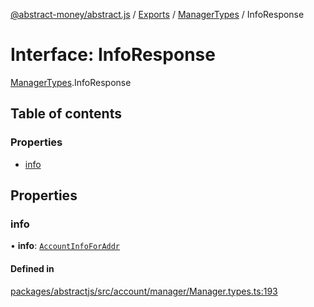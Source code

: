 [@abstract-money/abstract.js](../README.md) / [Exports](../modules.md) / [ManagerTypes](../modules/ManagerTypes.md) / InfoResponse

# Interface: InfoResponse

[ManagerTypes](../modules/ManagerTypes.md).InfoResponse

## Table of contents

### Properties

- [info](ManagerTypes.InfoResponse.md#info)

## Properties

### info

• **info**: [`AccountInfoForAddr`](ManagerTypes.AccountInfoForAddr.md)

#### Defined in

[packages/abstractjs/src/account/manager/Manager.types.ts:193](https://github.com/AbstractSDK/frontend/blob/07410073/packages/abstractjs/src/account/manager/Manager.types.ts#L193)

